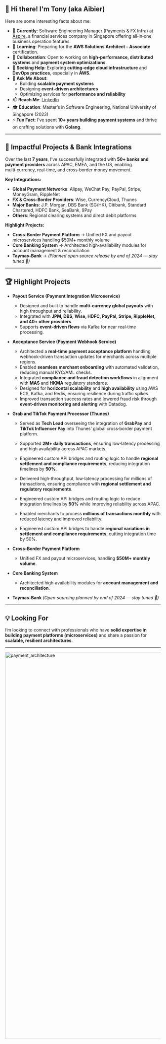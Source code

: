 ## 👋 Hi there! I'm Tony (aka Aibier)

Here are some interesting facts about me:

- 🔭 **Currently**: Software Engineering Manager (Payments & FX Infra) at [Aspire](https://weaspire.com/), a financial services company in Singapore offering all‑in‑one business operation features.  
- 🌱 **Learning**: Preparing for the **AWS Solutions Architect – Associate** certification.  
- 👯 **Collaboration**: Open to working on **high‑performance, distributed systems** and **payment system optimizations**.  
- 🤔 **Seeking Help**: Exploring **cutting‑edge cloud infrastructure** and **DevOps practices**, especially in **AWS**.  
- 💬 **Ask Me About**:  
  - Building **scalable payment systems**  
  - Designing **event‑driven architectures**  
  - Optimizing services for **performance and reliability**  
- 📫 **Reach Me**: [LinkedIn](https://www.linkedin.com/in/tony007/)  
- 🎓 **Education**: Master’s in Software Engineering, National University of Singapore (2023)  
- ⚡ **Fun Fact**: I’ve spent **10+ years building payment systems** and thrive on crafting solutions with **Golang**.  

---

## 🚀 Impactful Projects & Bank Integrations  

Over the last **7 years**, I’ve successfully integrated with **50+ banks and payment providers** across APAC, EMEA, and the US, enabling multi‑currency, real‑time, and cross‑border money movement.  

**Key Integrations:**  
- **Global Payment Networks**: Alipay, WeChat Pay, PayPal, Stripe, MoneyGram, RippleNet  
- **FX & Cross‑Border Providers**: Wise, CurrencyCloud, Thunes  
- **Major Banks**: J.P. Morgan, DBS Bank (SG/HK), Citibank, Standard Chartered, HDFC Bank, SeaBank, 9Pay  
- **Others**: Regional clearing systems and direct debit platforms  

**Highlight Projects:**  
- **Cross‑Border Payment Platform** → Unified FX and payout microservices handling $50M+ monthly volume  
- **Core Banking System** → Architected high‑availability modules for account management & reconciliation  
- **Taymas‑Bank** → *(Planned open‑source release by end of 2024 — stay tuned 👀)*  

---

## 🏆 Highlight Projects  

- **Payout Service (Payment Integration Microservice)**  
  - Designed and built to handle **multi‑currency global payouts** with high throughput and reliability.  
  - Integrated with **JPM, DBS, Wise, HDFC, PayPal, Stripe, RippleNet, and 40+ other providers**.  
  - Supports **event‑driven flows** via Kafka for near real‑time processing.  

- **Acceptance Service (Payment Webhook Service)**  
  - Architected a **real‑time payment acceptance platform** handling webhook‑driven transaction updates for merchants across multiple regions.  
  - Enabled **seamless merchant onboarding** with automated validation, reducing manual KYC/AML checks.  
  - Integrated **compliance and fraud detection workflows** in alignment with **MAS** and **HKMA** regulatory standards.  
  - Designed for **horizontal scalability** and **high availability** using AWS ECS, Kafka, and Redis, ensuring resilience during traffic spikes.  
  - Improved transaction success rates and lowered fraud risk through **event‑driven monitoring and alerting** with Datadog.  
  

- **Grab and TikTok Payment Processor (Thunes)**   
  - Served as **Tech Lead** overseeing the integration of **GrabPay** and **TikTok Influencer Pay** into Thunes’ global cross‑border payment platform.   
  - Supported **2M+ daily transactions**, ensuring low‑latency processing and high availability across APAC markets.  
  - Engineered custom API bridges and routing logic to handle **regional settlement and compliance requirements**, reducing integration timelines by **50%**.  
  - Delivered high‑throughput, low‑latency processing for millions of transactions, ensuring compliance with **regional settlement and regulatory requirements**.  
  - Engineered custom API bridges and routing logic to reduce integration timelines by **50%** while improving reliability across APAC.  
 
  - Enabled merchants to process **millions of transactions monthly** with reduced latency and improved reliability.  
  - Engineered custom API bridges to handle **regional variations in settlement and compliance requirements**, cutting integration time by 50%.  

- **Cross‑Border Payment Platform**  
  - Unified FX and payout microservices, handling **$50M+ monthly volume**.  

- **Core Banking System**  
  - Architected high‑availability modules for **account management and reconciliation**.  

- **Taymas‑Bank** *(Open‑sourcing planned by end of 2024 — stay tuned 👀)*  

---

## 💡 Looking For  

I’m looking to connect with professionals who have **solid expertise in building payment platforms (microservices)** and share a passion for **scalable, resilient architectures**.  

---

<img width="1247" alt="payment_architecture" src="https://github.com/user-attachments/assets/fa07a085-1485-4aa9-b20f-afb8b8e4243d">
